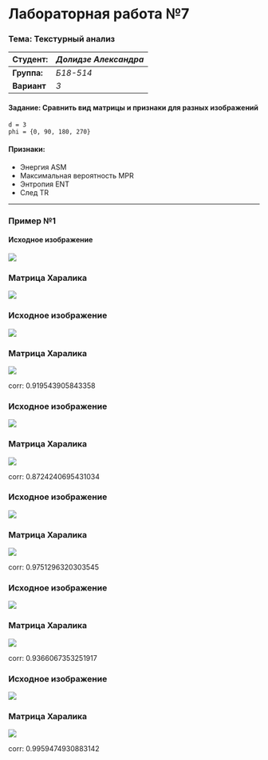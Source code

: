# Лабораторная работа №7

### Тема: Текстурный анализ

|**Студент:**|*Долидзе Александра*|
|------------|--------------|
|**Группа:** |*Б18-514*     |
|**Вариант**|*3*|

####  Задание: Сравнить вид матрицы и признаки для разных изображений
```
d = 3
phi = {0, 90, 180, 270}
```
#### Признаки: 
- Энергия ASM
- Максимальная вероятность MPR 
- Энтропия ENT
- След TR
--- 
### Пример №1
#### Исходное изображение

![](assets/1.jpg)

### Матрица Харалика

![](res/hararic/1.jpg)



### Исходное изображение

![](assets/2.jpg)

### Матрица Харалика

![](res/hararic/2.jpg)

corr: 0.919543905843358



### Исходное изображение

![](assets/3.jpg)

### Матрица Харалика

![](res/hararic/3.jpg)

corr: 0.8724240695431034



### Исходное изображение

![](assets/4.jpg)

### Матрица Харалика

![](res/hararic/4.jpg)

corr: 0.9751296320303545



### Исходное изображение

![](assets/5.jpg)

### Матрица Харалика

![](res/hararic/5.jpg)

corr: 0.9366067353251917



### Исходное изображение

![](assets/6.jpg)

### Матрица Харалика

![](res/hararic/6.jpg)

corr: 0.9959474930883142



